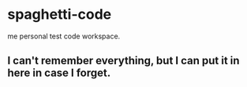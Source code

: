 # spaghetti-code
me personal test code workspace.

## I can't remember everything, but I can put it in here in case I forget.
